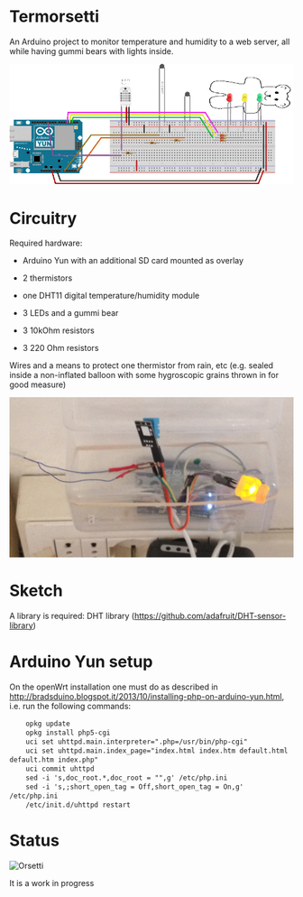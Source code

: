 # Termorsetti

An Arduino project to monitor temperature and humidity to a web
server, all while having gummi bears with lights inside.

![Schematic](Schematic/schema_sketch.gif)

# Circuitry

Required hardware:

* Arduino Yun with an additional SD card mounted as overlay

* 2 thermistors

* one DHT11 digital temperature/humidity module

* 3 LEDs and a gummi bear

* 3 10kOhm resistors

* 3 220 Ohm resistors

Wires and a means to protect one thermistor from rain, etc (e.g. sealed inside a non-inflated balloon with some hygroscopic grains thrown in for good measure)

![LiveOrsetti](Schematic/real_orsetti.png)

# Sketch

A library is required: DHT library (https://github.com/adafruit/DHT-sensor-library)

# Arduino Yun setup

On the openWrt installation one must do as described in http://bradsduino.blogspot.it/2013/10/installing-php-on-arduino-yun.html, i.e. run the following commands:

```
    opkg update
    opkg install php5-cgi
    uci set uhttpd.main.interpreter=".php=/usr/bin/php-cgi"
    uci set uhttpd.main.index_page="index.html index.htm default.html default.htm index.php"
    uci commit uhttpd
    sed -i 's,doc_root.*,doc_root = "",g' /etc/php.ini
    sed -i 's,;short_open_tag = Off,short_open_tag = On,g' /etc/php.ini
    /etc/init.d/uhttpd restart
```

# Status

![Orsetti](yunCode/www_orsetti/images/bear.gif)

It is a work in progress
